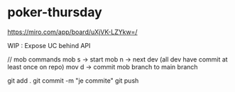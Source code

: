 # poker-thursday
https://miro.com/app/board/uXjVK-LZYkw=/

WIP : Expose UC behind API

// mob commands
mob s -> start
mob n -> next dev (all dev have commit at least once on repo) 
mov d -> commit mob branch to main branch

git add .
git commit -m "je commite"
git push